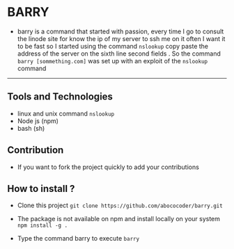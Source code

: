 # BARRY

- barry is a command that started with passion,
        every time I go to consult the linode site for
        know the ip of my server to ssh me on it
        often I want it to be fast so I started using
        the command `nslookup` copy paste the address of the server on the
        sixth line second fields . So the command `barry [sommething.com]` was set up
        with an exploit of the `nslookup` command

---------------

## Tools and Technologies
- linux and unix command `nslookup`
- Node js (npm)
- bash (sh)


## Contribution
- If you want to fork the project quickly to add your contributions

## How to install ?
- Clone this project
`git clone https://github.com/abococoder/barry.git`

- The package is not available on npm and install locally on your system
`npm install -g .`
- Type the command barry to execute
        `barry`
